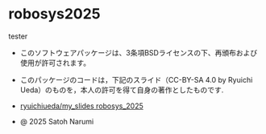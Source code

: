 # robosys2025
tester

- このソフトウェアパッケージは、3条項BSDライセンスの下、再頒布および使用が許可されます。

- このパッケージのコードは，下記のスライド（CC-BY-SA 4.0 by Ryuichi Ueda）のものを，本人の許可を得て自身の著作としたものです.

- [ryuichiueda/my_slides robosys_2025](https://ryuichiueda.github.io/slides_marp/robosys2025/lesson5.html#23)

- @ 2025 Satoh Narumi
